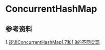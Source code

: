 # ConcurrentHashMap





## 参考资料

1.[谈谈ConcurrentHashMap1.7和1.8的不同实现](https://www.jianshu.com/p/e694f1e868ec)

